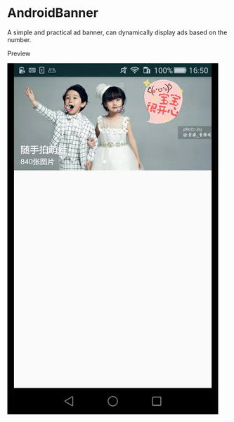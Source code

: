 # AndroidBanner
A simple and practical ad banner, can dynamically display ads based on the number.


Preview

![gif](https://raw.githubusercontent.com/wschkd123/AndroidBanner/master/banner.gif)

